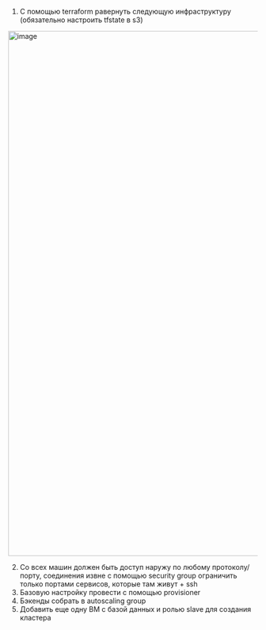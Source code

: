 1) С помощью terraform равернуть следующую инфраструктуру (обязательно настроить tfstate в s3)

<img width="1060" alt="image" src="https://github.com/user-attachments/assets/b88ae177-764d-4794-90bc-3eb5f201e9e2">

2) Со всех машин должен быть доступ наружу по любому протоколу/порту, соединения извне с помощью security group ограничить только портами сервисов, которые там живут + ssh
3) Базовую настройку провести с помощью provisioner
4) Бэкенды собрать в autoscaling group
5) Добавить еще одну ВМ с базой данных и ролью slave для создания кластера
